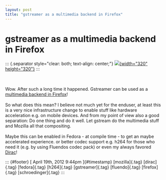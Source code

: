 ```yaml
---
layout: post
title: "gstreamer as a multimedia backend in Firefox"
---
```



gstreamer as a multimedia backend in Firefox
============================================

::: {.separator style="clear: both; text-align: center;"}
[![](http://upload.wikimedia.org/wikipedia/commons/6/6e/HTML5-logo.svg){width="320"
height="320"}](http://upload.wikimedia.org/wikipedia/commons/6/6e/HTML5-logo.svg)
:::

\
\
Wow. After such a long time it happened. Gstreamer can be used as a
[multimedia backend in
Firefox](https://bugzilla.mozilla.org/show_bug.cgi?id=422540)!\
\
So what does this mean? I believe not much yet for the enduser, at least
this is a very nice infrastructure change to enable stuff like hardware
acceleration e.g. on mobile devices. And from my point of view also a
good separation: Do one thing and do it well. Let gstream do the
multimedia stuff and Mozilla all that compositing.\
\
Maybe this can be enabled in Fedora - at compile time - to get an maybe
accelerated experience. or better codec support e.g. h264 for those who
need it (e.g. by using Fluendos codec pack) or even my always favored
[Dirac](http://diracvideo.org/)!

::: {#footer}
[ April 19th, 2012 9:44pm ]{#timestamp} [mozilla]{.tag} [dirac]{.tag}
[fedora]{.tag} [h264]{.tag} [gstreamer]{.tag} [fluendo]{.tag}
[firefox]{.tag} [schroedinger]{.tag}
:::
